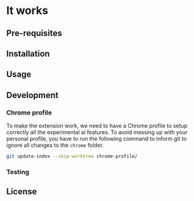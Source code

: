 # It works

## Pre-requisites

## Installation

## Usage

## Development

### Chrome profile

To make the extension work, we need to have a Chrome profile to setup correctly all the experimental ai features. To avoid messing up with your personal profile, you have to run the following command to inform git to ignore all changes to the `chrome` folder.

```bash
git update-index --skip-worktree chrome-profile/
```

### Testing

## License
